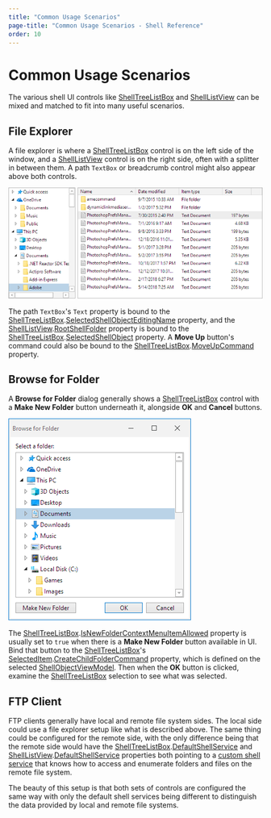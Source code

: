 ```yaml
---
title: "Common Usage Scenarios"
page-title: "Common Usage Scenarios - Shell Reference"
order: 10
---
```

# Common Usage Scenarios

The various shell UI controls like [ShellTreeListBox](shelltreelistbox.md) and [ShellListView](shelllistview.md) can be mixed and matched to fit into many useful scenarios.

## File Explorer

A file explorer is where a [ShellTreeListBox](shelltreelistbox.md) control is on the left side of the window, and a [ShellListView](shelllistview.md) control is on the right side, often with a splitter in between them.  A path `TextBox` or breadcrumb control might also appear above both controls.

![Screenshot](images/file-explorer.png)

The path `TextBox`'s `Text` property is bound to the [ShellTreeListBox](xref:@ActiproUIRoot.Controls.Shell.ShellTreeListBox).[SelectedShellObjectEditingName](xref:@ActiproUIRoot.Controls.Shell.ShellTreeListBox.SelectedShellObjectEditingName) property, and the [ShellListView](xref:@ActiproUIRoot.Controls.Shell.ShellListView).[RootShellFolder](xref:@ActiproUIRoot.Controls.Shell.ShellListView.RootShellFolder) property is bound to the [ShellTreeListBox](xref:@ActiproUIRoot.Controls.Shell.ShellTreeListBox).[SelectedShellObject](xref:@ActiproUIRoot.Controls.Shell.ShellTreeListBox.SelectedShellObject) property.  A **Move Up** button's command could also be bound to the [ShellTreeListBox](xref:@ActiproUIRoot.Controls.Shell.ShellTreeListBox).[MoveUpCommand](xref:@ActiproUIRoot.Controls.Shell.ShellTreeListBox.MoveUpCommand) property.

## Browse for Folder

A **Browse for Folder** dialog generally shows a [ShellTreeListBox](shelltreelistbox.md) control with a **Make New Folder** button underneath it, alongside **OK** and **Cancel** buttons.

![Screenshot](images/browse-for-folder.png)

The [ShellTreeListBox](xref:@ActiproUIRoot.Controls.Shell.ShellTreeListBox).[IsNewFolderContextMenuItemAllowed](xref:@ActiproUIRoot.Controls.Shell.ShellTreeListBox.IsNewFolderContextMenuItemAllowed) property is usually set to `true` when there is a **Make New Folder** button available in UI.  Bind that button to the [ShellTreeListBox](xref:@ActiproUIRoot.Controls.Shell.ShellTreeListBox)'s [SelectedItem](xref:@ActiproUIRoot.Controls.Grids.TreeListBox.SelectedItem).[CreateChildFolderCommand](xref:@ActiproUIRoot.Controls.Shell.ShellObjectViewModel.CreateChildFolderCommand) property, which is defined on the selected [ShellObjectViewModel](xref:@ActiproUIRoot.Controls.Shell.ShellObjectViewModel).  Then when the **OK** button is clicked, examine the [ShellTreeListBox](xref:@ActiproUIRoot.Controls.Shell.ShellTreeListBox) selection to see what was selected.

## FTP Client

FTP clients generally have local and remote file system sides.  The local side could use a file explorer setup like what is described above.  The same thing could be configured for the remote side, with the only difference being that the remote side would have the [ShellTreeListBox](xref:@ActiproUIRoot.Controls.Shell.ShellTreeListBox).[DefaultShellService](xref:@ActiproUIRoot.Controls.Shell.ShellTreeListBox.DefaultShellService) and [ShellListView](xref:@ActiproUIRoot.Controls.Shell.ShellListView).[DefaultShellService](xref:@ActiproUIRoot.Controls.Shell.ShellListView.DefaultShellService) properties both pointing to a [custom shell service](shell-objects-framework/custom-shell-objects.md) that knows how to access and enumerate folders and files on the remote file system.

The beauty of this setup is that both sets of controls are configured the same way with only the default shell services being different to distinguish the data provided by local and remote file systems.
